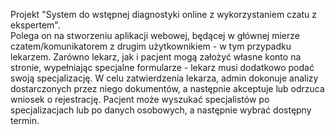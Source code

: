 Projekt "System do wstępnej diagnostyki online z wykorzystaniem czatu z ekspertem".    
Polega on na stworzeniu aplikacji webowej, będącej w głównej mierze czatem/komunikatorem z drugim użytkownikiem - w tym przypadku lekarzem.
Zarówno lekarz, jak i pacjent mogą założyć własne konto na stronie, wypełniając specjalne formularze - lekarz musi dodatkowo podać swoją specjalizację. 
W celu zatwierdzenia lekarza, admin dokonuje analizy dostarczonych przez niego dokumentów, a następnie akceptuje lub odrzuca wniosek o rejestrację.
Pacjent może wyszukać specjalistów po specjalizacjach lub po danych osobowych, a następnie wybrać dostępny termin. 
